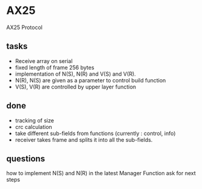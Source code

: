 # AX25

AX25 Protocol

## tasks
- Receive array on serial
- fixed length of frame 256 bytes
- implementation of N(S), N(R) and V(S) and V(R).
- N(R), N(S) are given as a parameter to control build function
- V(S), V(R) are controlled by upper layer function

## done
- tracking of size
- crc calculation
- take different sub-fields from functions (currently : control, info)
- receiver takes frame and splits it into all the sub-fields.

## questions
how to implement N(S) and N(R) in the latest Manager Function
ask for next steps
